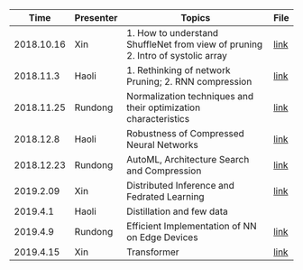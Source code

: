 Time | Presenter| Topics | File 
------------ | ------------- | --- |-----
2018.10.16 | Xin | 1. How to understand ShuffleNet from view of pruning 2. Intro of systolic array | [link](https://github.com/compression-friendlies/Paper-Collection-of-Efficient-ML/blob/master/slides/Dyn-Part-Pruning.pdf)
2018.11.3 | Haoli | 1. Rethinking of network Pruning; 2. RNN compression | [link](https://github.com/compression-friendlies/Paper-Collection-of-Efficient-ML/blob/master/slides/11-3-rethinking&rnn.pptx)
2018.11.25 | Rundong | Normalization techniques and their optimization characteristics | [link](Rundong-About_BN-Nov.25.pptx)
2018.12.8 | Haoli | Robustness of Compressed Neural Networks | [link](https://github.com/compression-friendlies/Paper-Collection-of-Efficient-ML/blob/master/slides/haoli-12-8.pptx)
2018.12.23 | Rundong | AutoML, Architecture Search and Compression | [link](Rundong-Nas_and_compression.pdf)
2019.2.09 | Xin | Distributed Inference and Fedrated Learning | [link](https://github.com/compression-friendlies/Paper-Collection-of-Efficient-ML/blob/master/slides/Xin-AI-IoT.pdf)
2019.4.1 |Haoli | Distillation and few data| 
2019.4.9 | Rundong | Efficient Implementation of NN on Edge Devices| [link](Rundong-Implementation-2019.4.9.pdf)
2019.4.15 | Xin | Transformer| [link](Rundong-Implementation-2019.4.9.pdf)
